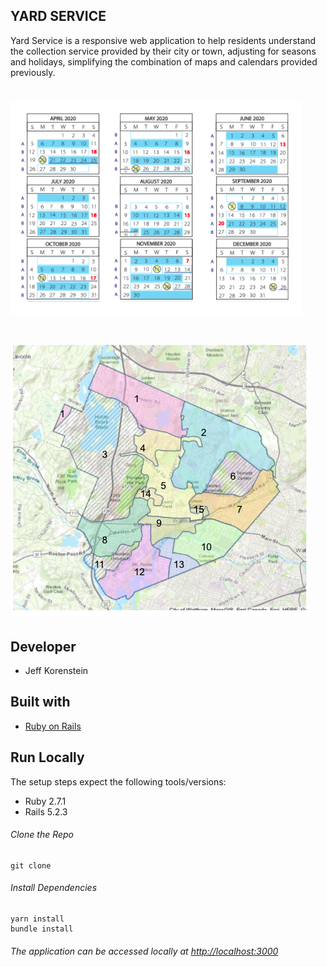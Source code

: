 
## YARD SERVICE

Yard Service is a responsive web application to help residents understand the collection service provided by their city or town, adjusting for seasons and holidays, simplifying the combination of maps and calendars provided previously.

# ![city-calendar](app/assets/images/calendar.png)
# ![city-map](app/assets/images/map.png)

## Developer
- Jeff Korenstein

## Built with
- [Ruby on Rails](https://guides.rubyonrails.org/v5.2/)

## Run Locally
The setup steps expect the following tools/versions:
- Ruby 2.7.1
- Rails 5.2.3

###### Clone the Repo
```
git clone 
```
###### Install Dependencies
```
yarn install 
bundle install 
```

###### The application can be accessed locally at <http://localhost:3000>
